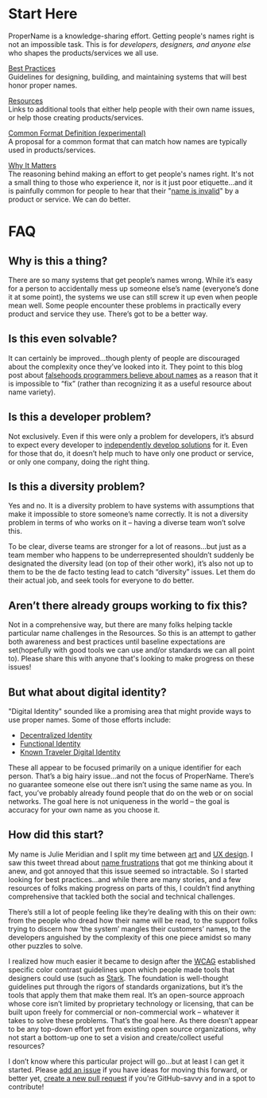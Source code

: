 <!--![cover](/cover.png)
// ![Contributions Welcome](https://img.shields.io/badge/Contributions-welcome-blue.svg)
// Got techniques or resources to help? [Add an issue](https://github.com/makeitlegit/ProperName/issues) or [create a new pull request](https://github.com/makeitlegit/ProperName/pulls).
-->

# Start Here

ProperName is a knowledge-sharing effort. Getting people's names right is not an impossible task. This is for *developers, designers, and anyone else* who shapes the products/services we all use.

[Best Practices](bestpractices.md)  
Guidelines for designing, building, and maintaining systems that will best honor proper names.

[Resources](resources.md)  
Links to additional tools that either help people with their own name issues, or help those creating products/services.

[Common Format Definition (experimental)](definition.md)  
A proposal for a common format that can match how names are typically used in products/services.

[Why It Matters](whyitmatters.md)  
The reasoning behind making an effort to get people's names right. It's not a small thing to those who experience it, nor is it just poor etiquette...and it is painfully common for people to hear that their "[name is invalid](https://www.twitter.com/yournameisvalid)" by a product or service. We can do better.  



# FAQ

## Why is this a thing?
There are so many systems that get people’s names wrong. While it’s easy for a person to accidentally mess up someone else’s name (everyone’s done it at some point), the systems we use can still screw it up even when people mean well. Some people encounter these problems in practically every product and service they use. There’s got to be a better way.


## Is this even solvable?
It can certainly be improved…though plenty of people are discouraged about the complexity once they’ve looked into it. They point to this blog post about [falsehoods programmers believe about names](https://www.kalzumeus.com/2010/06/17/falsehoods-programmers-believe-about-names/) as a reason that it is impossible to “fix” (rather than recognizing it as a useful resource about name variety).


## Is this a developer problem?
Not exclusively. Even if this were only a problem for developers, it’s absurd to expect every developer to [independently develop solutions](https://twitter.com/dev_johannes/status/1300884211159584768?s=20) for it. Even for those that do, it doesn’t help much to have only one product or service, or only one company, doing the right thing.


## Is this a diversity problem?
Yes and no. It is a diversity problem to have systems with assumptions that make it impossible to store someone’s name correctly. It is not a diversity problem in terms of who works on it – having a diverse team won’t solve this.

To be clear, diverse teams are stronger for a lot of reasons…but just as a team member who happens to be underrepresented shouldn’t suddenly be designated the diversity lead (on top of their other work), it’s also not up to them to be the de facto testing lead to catch “diversity” issues. Let them do their actual job, and seek tools for everyone to do better.

## Aren’t there already groups working to fix this?
Not in a comprehensive way, but there are many folks helping tackle particular name challenges in the Resources. So this is an attempt to gather both awareness and best practices until baseline expectations are set(hopefully with good tools we can use and/or standards we can all point to). Please share this with anyone that's looking to make progress on these issues!

## But what about digital identity?
"Digital Identity" sounded like a promising area that might provide ways to use proper names. Some of those efforts include:
- [Decentralized Identity](https://query.prod.cms.rt.microsoft.com/cms/api/am/binary/RE2DjfY)
- [Functional Identity](https://github.com/WebOfTrustInfo/rwot10-buenosaires/blob/master/topics-and-advance-readings/functional-identity-primer.md)
- [Known Traveler Digital Identity](https://ktdi.org/)

These all appear to be focused primarily on a unique identifier for each person. That’s a big hairy issue…and not the focus of ProperName. There’s no guarantee someone else out there isn’t using the same name as you. In fact, you’ve probably already found people that do on the web or on social networks. The goal here is not uniqueness in the world – the goal is accuracy for your own name as you choose it.


## How did this start?
My name is Julie Meridian and I split my time between [art](https://www.juliemeridian.com) and [UX design](https://www.makeitlegit.com). I saw this tweet thread about [name frustrations](https://twitter.com/rockbot/status/1270400995567169536) that got me thinking about it anew, and got annoyed that this issue seemed so intractable. So I started looking for best practices…and while there are many stories, and a few resources of folks making progress on parts of this, I couldn’t find anything comprehensive that tackled both the social and technical challenges.

There’s still a lot of people feeling like they’re dealing with this on their own: from the people who dread how their name will be read, to the support folks trying to discern how ‘the system’ mangles their customers’ names, to the developers anguished by the complexity of this one piece amidst so many other puzzles to solve.

I realized how much easier it became to design after the [WCAG](https://www.w3.org/WAI/standards-guidelines/wcag/) established specific color contrast guidelines upon which people made tools that designers could use (such as [Stark](https://www.getstark.co/). The foundation is well-thought guidelines put through the rigors of standards organizations, but it’s the tools that apply them that make them real. It’s an open-source approach whose core isn’t limited by proprietary technology or licensing, that can be built upon freely for commercial or non-commercial work – whatever it takes to solve these problems. That’s the goal here. As there doesn’t appear to be any top-down effort yet from existing open source organizations, why not start a bottom-up one to set a vision and create/collect useful resources?

I don’t know where this particular project will go…but at least I can get it started. Please [add an issue](https://github.com/makeitlegit/ProperName/issues) if you have ideas for moving this forward, or better yet, [create a new pull request](https://github.com/makeitlegit/ProperName/pulls) if you're GitHub-savvy and in a spot to contribute!
